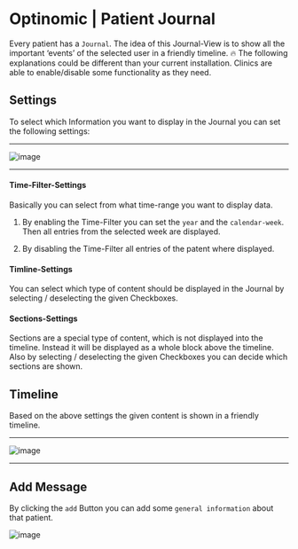 # Optinomic | Patient Journal

Every patient has a `Journal`.  The idea of this Journal-View is to show all the important ‘events’ of the selected user in a friendly timeline.  :fire: The following explanations could be different than your current installation. Clinics are able to enable/disable some functionality as they need. 


## Settings

To select which Information you want to display in the Journal you can set the following settings:

____

![image](http://doc.optinomic.org/images/patient_journal_settings.png)
____


#### Time-Filter-Settings
Basically you can select from what time-range you want to display data. 

1. By enabling the Time-Filter you can set the `year` and the `calendar-week`. Then all entries from the selected week are displayed.  

2. By disabling the Time-Filter all entries of the patent where displayed. 


#### Timline-Settings
You can select which type of content should be displayed in the Journal by selecting / deselecting the given Checkboxes. 


#### Sections-Settings
Sections are a special type of content, which is not displayed into the timeline. Instead it will be displayed as a whole block above the timeline. Also by selecting / deselecting the given Checkboxes you can decide which sections are shown.



## Timeline

Based on the above settings the given content is shown in a friendly timeline.

____

![image](http://doc.optinomic.org/images/patient_journal_timeline.png)
____


## Add Message

By clicking the `add` Button you can add some `general information` about that patient.

![image](http://doc.optinomic.org/images/patient_journal_add_message.png)

